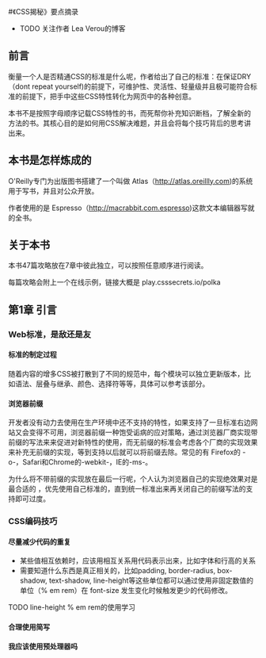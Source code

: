 #《CSS揭秘》要点摘录


- TODO 关注作者 Lea Verou的博客

## 前言

衡量一个人是否精通CSS的标准是什么呢，作者给出了自己的标准：在保证DRY（dont repeat yourself)的前提下，可维护性、灵活性、轻量级并且极可能符合标准的前提下，把手中这些CSS特性转化为网页中的各种创意。

本书不是按照字母顺序记载CSS特性的书，而死帮你补充知识断档，了解全新的方法的书。其核心目的是如何用CSS解决难题，并且会将每个技巧背后的思考讲出来。

## 本书是怎样炼成的

O'Reilly专门为出版图书搭建了一个叫做 Atlas（http://atlas.oreillly.com)的系统用于写书，并且对公众开放。

作者使用的是 Espresso（http://macrabbit.com.espresso)这款文本编辑器写就的全书。

## 关于本书

本书47篇攻略放在7章中彼此独立，可以按照任意顺序进行阅读。

每篇攻略会附上一个在线示例，链接大概是  play.csssecrets.io/polka

## 第1章 引言

### Web标准，是敌还是友

#### 标准的制定过程

随着内容的增多CSS被打散到了不同的规范中，每个模块可以独立更新版本，比如语法、层叠与继承、颜色、选择符等等，具体可以参考该部分。

#### 浏览器前缀

开发者没有动力去使用在生产环境中还不支持的特性，如果支持了一旦标准右边网站又会变得不可用，浏览器前缀一种饱受诟病的应对策略，通过浏览器厂商实现带前缀的写法来来促进对新特性的使用，而无前缀的标准会考虑各个厂商的实现效果来补充无前缀的实现，等到支持以后就可以将前缀去除。常见的有 Firefox的 -o-，Safari和Chrome的-webkit-，IE的-ms-。

为什么将不带前缀的实现放在最后一行呢，个人认为浏览器自己的实现绝效果对是最合适的 ，优先使用自己标准的，直到统一标准出来再关闭自己的前缀写法的支持即可过度。



### CSS编码技巧

#### 尽量减少代码的重复
- 某些值相互依赖时，应该用相互关系用代码表示出来，比如字体和行高的关系
- 需要知道什么东西是真正相关的，比如padding, border-radius, box-shadow, text-shadow,  line-height等这些单位都可以通过使用非固定数值的单位（% em rem）在 font-size 发生变化时候触发更少的代码修改。

TODO line-height % em rem的使用学习


#### 合理使用简写
#### 我应该使用预处理器吗





